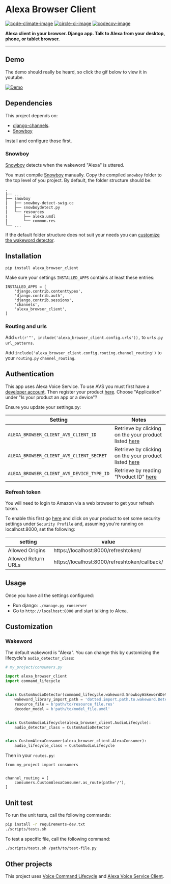 # Alexa Browser Client

[![code-climate-image]][code-climate]
[![circle-ci-image]][circle-ci]
[![codecov-image]][codecov]

**Alexa client in your browser. Django app. Talk to Alexa from your desktop, phone, or tablet browser.**

---

## Demo

The demo should really be heard, so click the gif below to view it in youtube.

[![Demo](https://j.gifs.com/qY4qBy.gif)](https://youtu.be/cm19aa6x9VY)


## Dependencies ##

This project depends on:
- [django-channels](https://channels.readthedocs.io/en/stable/).
- [Snowboy](https://github.com/Kitt-AI/snowboy#compile-a-python-wrapper)

Install and configure those first.

### Snowboy ###
[Snowboy](https://github.com/Kitt-AI/snowboy#compile-a-python-wrapper) detects when the wakeword "Alexa" is uttered.

You must compile [Snowboy](https://github.com/Kitt-AI/snowboy#compile-a-python-wrapper) manually. Copy the compiled `snowboy` folder to the top level of you project. By default, the folder structure should be:
```
.
├── ...
├── snowboy
|   ├── snowboy-detect-swig.cc
|   ├── snowboydetect.py
|   └── resources
|       ├── alexa.umdl
|       └── common.res
└── ...
```

If the default folder structure does not suit your needs you can [customize the wakeword detector](#wakeword).

## Installation

```
pip install alexa_browser_client
```

Make sure your settings `INSTALLED_APPS` contains at least these entries:

```
INSTALLED_APPS = [
    'django.contrib.contenttypes',
    'django.contrib.auth',
    'django.contrib.sessions',
    'channels',
    'alexa_browser_client',
]
```

### Routing and urls
Add `url(r'^', include('alexa_browser_client.config.urls')),` to `urls.py` `url_patterns`.

Add `include('alexa_browser_client.config.routing.channel_routing')` to your `routing.py` `channel_routing`.

## Authentication ##

This app uses Alexa Voice Service. To use AVS you must first have a [developer account](http://developer.amazon.com). Then register your product [here](https://developer.amazon.com/avs/home.html#/avs/products/new). Choose "Application" under "Is your product an app or a device"?

Ensure you update your settings.py:

| Setting                             | Notes                                 |
| ----------------------------------- | ------------------------------------- |
| `ALEXA_BROWSER_CLIENT_AVS_CLIENT_ID`     | Retrieve by clicking on the your product listed [here](https://developer.amazon.com/avs/home.html#/avs/home)   |
| `ALEXA_BROWSER_CLIENT_AVS_CLIENT_SECRET` | Retrieve by clicking on the your product listed [here](https://developer.amazon.com/avs/home.html#/avs/home)   |
| `ALEXA_BROWSER_CLIENT_AVS_DEVICE_TYPE_ID` | Retrieve by reading "Product ID" [here](https://developer.amazon.com/avs/home.html#/avs/home) |

### Refresh token ###

You will need to login to Amazon via a web browser to get your refresh token.

To enable this first go [here](https://developer.amazon.com/avs/home.html#/avs/home) and click on your product to set some security settings under `Security Profile` and, assuming you're running on localhost:8000, set the following:

| setting             | value                                         |
| ------------------- | ----------------------------------------------|
| Allowed Origins     | https://localhost:8000/refreshtoken/          |
| Allowed Return URLs | https://localhost:8000/refreshtoken/callback/ |


## Usage

Once you have all the settings configured:

- Run django: `./manage.py runserver`
- Go to `http://localhost:8000` and start talking to Alexa.

## Customization ##

### Wakeword ###

The default wakeword is "Alexa". You can change this by customizing the lifecycle's `audio_detector_class`:

```py
# my_project/consumers.py

import alexa_browser_client
import command_lifecycle


class CustomAudioDetector(command_lifecycle.wakeword.SnowboyWakewordDetector):
    wakeword_library_import_path = 'dotted.import.path.to.wakeword.Detector'
    resource_file = b'path/to/resource_file.res'
    decoder_model = b'path/to/model_file.umdl'


class CustomAudioLifecycle(alexa_browser_client.AudioLifecycle):
    audio_detector_class = CustomAudioDetector


class CustomAlexaConsumer(alexa_browser_client.AlexaConsumer):
    audio_lifecycle_class = CustomAudioLifecycle
```

Then in your `routes.py`:

```
from my_project import consumers


channel_routing = [
    consumers.CustomAlexaConsumer.as_route(path='/'),
]

```

## Unit test ##

To run the unit tests, call the following commands:

```sh
pip install -r requirements-dev.txt
./scripts/tests.sh
```

To test a specific file, call the following command:

```sh
./scripts/tests.sh /path/to/test-file.py
```

## Other projects

This project uses [Voice Command Lifecycle](https://github.com/richtier/voice-command-lifecycle) and [Alexa Voice Service Client](https://github.com/richtier/alexa-voice-service-client).

[code-climate-image]: https://codeclimate.com/github/richtier/alexa-browser-client/badges/gpa.svg
[code-climate]: https://codeclimate.com/github/richtier/alexa-browser-client

[circle-ci-image]: https://circleci.com/gh/richtier/alexa-browser-client/tree/master.svg?style=svg
[circle-ci]: https://circleci.com/gh/richtier/alexa-browser-client/tree/master

[codecov-image]: https://codecov.io/gh/richtier/alexa-browser-client/branch/master/graph/badge.svg
[codecov]: https://codecov.io/gh/richtier/alexa-browser-client
